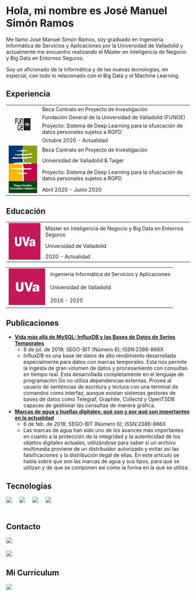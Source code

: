 # Hola, mi nombre es José Manuel Simón Ramos

Me llamo José Manuel Simón Ramos, soy graduado en Ingeniería Informática de Servicios y Aplicaciones por la Universidad de Valladolid y actualmente me encuentro realizando el Máster en Inteligencia de Negocio y Big Data en Entornos Seguros.

Soy un aficionado de la informática y de las nuevas tecnologías, en especial, con todo lo relacionado con el Big Data y el Machine Learning.

## Experiencia
<table>
  <tr>
    <td rowspan="4"><img src="https://raw.githubusercontent.com/josemanusr/josemanusr/master/img/funge.png" width="130" height="100"></td>
    <td>Beca Contrato en Proyecto de Investigación</td>
  </tr>
  <tr>
    <td>Fundación General de la Universidad de Valladolid (FUNGE)</td>
  </tr>
  <tr>
    <td>Proyecto: Sistema de Deep Learning para la ofuscación de datos personales sujetos a RGPD</td>
  </tr>
  <tr>
    <td>Octubre 2020 - Actualidad</td>
  </tr>

<tr>
    <td rowspan="4"><img src="https://raw.githubusercontent.com/josemanusr/josemanusr/master/img/parque.png" width="100" height="130"></td>
    <td>Beca Contrato en Proyecto de Investigación</td>
  </tr>
  <tr>
    <td>Universidad de Valladolid & Taiger</td>
  </tr>
  <tr>
    <td>Proyecto: Sistema de Deep Learning para la ofuscación de datos personales sujetos a RGPD</td>
  </tr>
  <tr>
    <td>Abril 2020 - Junio 2020</td>
  </tr>

</table>

## Educación
<table>
  <tr>
    <td rowspan="3"><img src="https://raw.githubusercontent.com/josemanusr/josemanusr/master/img/uva.png" width="100" height="100"></td>
    <td>Máster en Inteligencia de Negocio y Big Data en Entornos Seguros</td>
  </tr>
  <tr>
    <td>Universidad de Valladolid</td>
  </tr>
  <tr>
    <td>2020 - Actualidad</td>
  </tr>
</table>
<table>
  <tr>
    <td rowspan="3"><img src="https://raw.githubusercontent.com/josemanusr/josemanusr/master/img/uva.png" width="100" height="100"></td>
    <td>Ingeniería Informática de Servicios y Aplicaciones</td>
  </tr>
  <tr>
    <td>Universidad de Valladolid</td>
  </tr>
  <tr>
    <td>2016 - 2020</td>
  </tr>
</table>

## Publicaciones

* **[Vida más allá de MySQL: InfluxDB y las Bases de Datos de Series Temporales](https://www.dropbox.com/s/sy8ly6qq00lkpud/Segobit-V06-N08-P032.pdf?dl=0)**
  - 8 de jul. de 2019; SEGO-BIT (Número 8); ISSN:2386-866X
  - InfluxDB es una base de datos de alto rendimiento desarrollada especialmente para datos con marcas temporales. Esta nos permite la ingesta de gran volumen de datos y procesamiento con consultas en tiempo real. Esta desarrollada completamente en el lenguaje de programación Go no utiliza dependencias externas. Provee al usuario de sentencias de escritura y lectura con una terminal de comandos como interfaz, aunque existan sistemas gestores de bases de datos como Telegraf, Graphite, Collectd y OpenTSDB capaces de gestionar las consultas de manera gráfica.
* **[Marcas de agua y huellas digitales: qué son y por qué son importantes en la actualidad](https://www.dropbox.com/s/bda4tgyyblulqvt/SEGOBIT-V05-N06-P020.pdf?dl=0)**
  - 6 de feb. de 2018; SEGO-BIT (Número 6); ISSN:2386-866X
  - Las marcas de agua han sido uno de los avances más importantes en cuanto a la protección de la integridad y la autenticidad de los objetos digitales actuales, utilizándose para saber si un archivo multimedia proviene de un distribuidor autorizado y evitar así las falsificaciones y la distribución ilegal de ellas. En este articulo se habla sobre que son las marcas de agua y sus tipos, para que se utilizan y de que se componen así como la forma en la que se utiliza.
## Tecnologías
<div style="display:flex; flex-wrap:wrap;">  
    <a href="">
      <img style="margin-bottom:20px; margin-right:20px;"src="https://img.shields.io/badge/-Python-blue?style=for-the-badge&logo=python&labelColor=black&logoColor=white"/>
    </a>
    <a href="">
      <img style="margin-bottom:20px; margin-right:20px;"src="https://img.shields.io/badge/-Tensorflow-FF6F00?style=for-the-badge&logo=tensorflow&labelColor=black&logoColor=white"/>
    </a>
    <a href="">
      <img style="margin-bottom:20px; margin-right:20px;"src="https://img.shields.io/badge/-MySQL-4479A1?style=for-the-badge&logo=mysql&labelColor=black&logoColor=white"/>
    </a>
    <a href="">
      <img style="margin-bottom:20px; margin-right:20px;"src="https://img.shields.io/badge/-Git-F05032?style=for-the-badge&logo=git&labelColor=black&logoColor=white"/>
    </a>
</div>

## Contacto
<div>  
<a href="https://www.linkedin.com/in/jose-manuel-simon-ramos/" target="_blank">
<img src="https://img.shields.io/badge/Linkedin-José Manuel Simón Ramos-0077B5?style=for-the-badge&logo=linkedin&labelColor=black&logoColor=white"/></a>
<br></br>
<a href="mailto:jmsimonramos@gmail.com">
<img src="https://img.shields.io/badge/Gmail-jmsimonramos@gmail.com-D14836?style=for-the-badge&logo=gmail&labelColor=black&logoColor=white"/></a>
</div>

## Mi Currículum
<img src="https://raw.github.com/josemanusr/josemanusr/master/img/cv.jpg"/>


<!-- ## GitHub estadísticas
<img src="https://github-readme-stats.vercel.app/api?username=josemanusr"/> -->